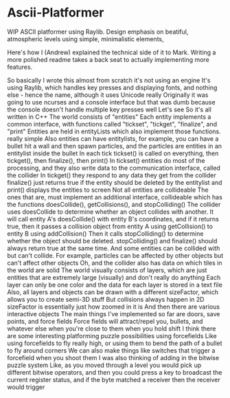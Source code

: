 # Ascii-Platformer
WIP ASCII platformer using Raylib. Design emphasis on beatiful, atmospheric levels using simple, minimalistic elements,

Here's how I (Andrew) explained the technical side of it to Mark. Writing a more polished readme takes a back seat to actually implementing more features.

So basically I wrote this almost from scratch
it's not using an engine
It's using Raylib, which handles key presses and displaying fonts, and nothing else - hence the name, although it uses Unicode really
Originally it was going to use ncurses and a console interface but that was dumb
because the console doesn't handle multiple key presses well
Let's see
So it's all written in C++
The world consists of "entities"
Each entity implements a common interface, with functions called "tickset", "tickget", "finalize", and "print"
Entities are held in entityLists which also implement those functions. really simple
Also entities can have entitylists, for example, you can have a bullet hit a wall and then spawn particles, and the particles are entities in an entitylist inside the bullet
In each tick tickset() is called on everything, then tickget(), then finalize(), then print()
In tickset() entities do most of the processing, and they also write data to the communication interface, called the collider
In tickget() they respond to any data they get from the collider
finalize() just returns true if the entity should be deleted by the entitylist
and print() displays the entities to screen
Not all entities are collideable
The ones that are, must implement an additional interface, collideable
which has the functions doesCollide(), getCollisions(), and stopColliding()
The collider uses doesCollide to determine whether an object collides with another. It will call entity A's doesCollide() with entity B's coordinates, and if it returns true, then it passes a collision object from entity A using getCollision() to entity B using addCollision()
Then it calls stopColliding() to determine whether the object should be deleted. stopColliding() and finalize() should always return true at the same time.
And some entities can be collided with but can't collide. For example, particles can be affected by other objects but can't affect other objects
Oh, and the collider also has data on which tiles in the world are solid
The world visually consists of layers, which are just entities that are extremely large (visually) and don't really do anything
Each layer can only be one color
and the data for each layer is stored in a text file
Also, all layers and objects can be drawn with a different sizeFactor, which allows you to create semi-3D stuff
But collisions always happen in 2D
sizeFactor is essentially just how zoomed in it is
And then there are various interactive objects
The main things I've implemented so far are doors, save points, and force fields
Force fields will attract/repel you, bullets, and whatever else when you're close to them
when you hold shift
I think there are some interesting platforming puzzle possibilities using forcefields
Like using forcefields to fly really high, or using them to bend the path of a bullet to fly around corners
We can also make things like switches that trigger a forcefield when you shoot them
I was also thinking of adding in the bitwise puzzle system
Like, as you moved through a level you would pick up different bitwise operators, and then you could press a key to broadcast the current register status, and if the byte matched a receiver then the receiver would trigger
